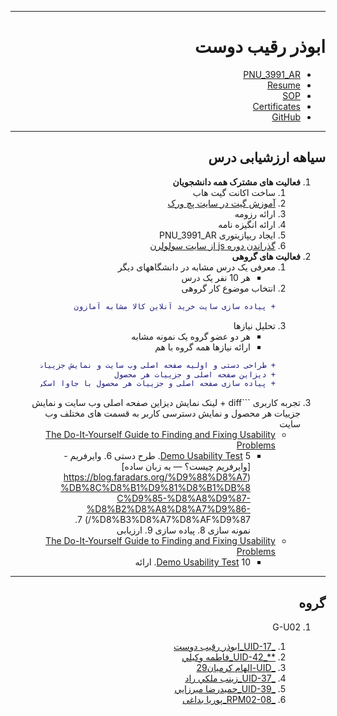

<div dir="rtl">
  
---------

# ابوذر رقیب دوست
- [PNU_3991_AR](https://github.com/JAbozarOid/PNU_3991_AR)
- [Resume](https://jabozaroid.github.io/) 
- [SOP](https://jabozaroid.github.io/sop)
- [Certificates]()
- [GitHub](https://github.com/JAbozarOid)

---------
## سیاهه ارزشیابی درس

1. **فعالیت های مشترک همه دانشجویان**
    1. ساخت اکانت گیت هاب
    2. [آموزش گیت در سایت پچ ورک](http://jlord.us/patchwork/)
    3. ارائه رزومه
    4. ارائه انگیزه نامه
    5. ایجاد ریپازیتوری PNU_3991_AR
    6. [گذراندن دوره js از سایت سولولرن](http://Sololearn.com)
2. **فعالیت های گروهی**
    1. معرفی یک درس مشابه در دانشگاههای دیگر
        - هر 10 نفر یک درس
    2. انتخاب موضوع کار گروهی
        ```diff
        + پیاده سازی سایت خرید آنلاین کالا مشابه آمازون
    3. تحلیل نیازها
        - هر دو عضو گروه یک نمونه مشابه
        - ارائه نیازها همه گروه با هم
        ```diff
        + طراحی دستی و اولیه صفحه اصلی وب سایت و نمایش جزییات هر محصول 
        + دیزاین صفحه اصلی و جزییات هر محصول
        + پیاده سازی صفحه اصلی و جزییات هر محصول با جاوا اسکریپت طبق دیزاین طراحی شده
  4. تجربه کاربری
            ```diff
            + لینک نمایش دیزاین صفحه اصلی وب سایت و نمایش جزییات هر محصول و نمایش دسترسی کاربر به قسمت های مختلف وب سایت
        - [The Do-It-Yourself Guide to Finding and Fixing Usability Problems](http://www.sensible.com/rsme.html)
            - [Demo Usability Test](https://youtu.be/1UCDUOB_aS8)
    5. طرح دستی
    6. وایرفریم
         - [وایرفریم چیست؟ — به زبان ساده](https://blog.faradars.org/%D9%88%D8%A7%DB%8C%D8%B1%D9%81%D8%B1%DB%8C%D9%85-%D8%A8%D9%87-%D8%B2%D8%A8%D8%A7%D9%86-      %D8%B3%D8%A7%D8%AF%D9%87/)
    7. نمونه سازی
    8. پیاده سازی
    9. ارزیابی
        - [The Do-It-Yourself Guide to Finding and Fixing Usability Problems](http://www.sensible.com/rsme.html)
            - [Demo Usability Test](https://youtu.be/1UCDUOB_aS8)
    10. ارائه    

-------------------------

## گروه
1. G-U02
     
    1. [_UID-17_ابوذر رقيب دوست](https://github.com/AliRazavi-edu/PNU_3991/tree/master/_BSc/UserInterfaceDesgin/1322110_01/17_%D8%A7%D8%A8%D9%88%D8%B0%D8%B1%20%D8%B1%D9%82%D9%8A%D8%A8%20%D8%AF%D9%88%D8%B3%D8%AA)
    1. [**_UID-42_فاطمه وكيلي](https://github.com/AliRazavi-edu/PNU_3991/tree/master/_BSc/UserInterfaceDesgin/1322110_01/42_%D9%81%D8%A7%D8%B7%D9%85%D9%87%20%D9%88%D9%83%D9%8A%D9%84%D9%8A)
    1. [_UID-الهام کرمیان29](https://github.com/AliRazavi-edu/PNU_3991/tree/master/_BSc/UserInterfaceDesgin/1322110_01/29_%D8%A7%D9%84%D9%87%D8%A7%D9%85%20%D9%83%D8%B1%D9%85%D9%8A%D8%A7%D9%86)       
    1. [_UID-37_زينب ملكي راد](https://github.com/AliRazavi-edu/PNU_3991/tree/master/_BSc/UserInterfaceDesgin/1322110_01/37_%D8%B2%D9%8A%D9%86%D8%A8%20%D9%85%D9%84%D9%83%D9%8A%20%D8%B1%D8%A7%D8%AF)
    1. [_UID-39_حميدرضا ميرزايي](https://github.com/AliRazavi-edu/PNU_3991/tree/master/_BSc/UserInterfaceDesgin/1322110_01/39_%D8%AD%D9%85%D9%8A%D8%AF%D8%B1%D8%B6%D8%A7%20%D9%85%D9%8A%D8%B1%D8%B2%D8%A7%D9%8A%D9%8A)
    1. [_RPM02-08_پوریا بداغی](https://github.com/AliRazavi-edu/PNU_3991/tree/master/_BSc/ResearchAndPresentationMethods/1322010_02/08_%D9%BE%D9%88%D8%B1%D9%8A%D8%A7%20%D8%A8%D8%AF%D8%A7%D8%BA%D9%8A)
